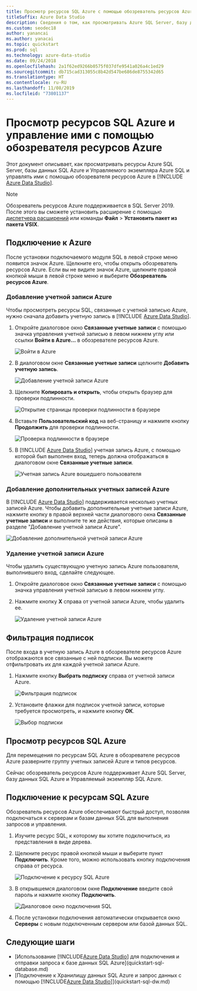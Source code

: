```yaml
---
title: Просмотр ресурсов SQL Azure с помощью обозреватель ресурсов Azure
titleSuffix: Azure Data Studio
description: Сведения о том, как просматривать Azure SQL Server, базу данных SQL Azure и Управляемый экземпляр Azure SQL и управлять ими с помощью обозревателя ресурсов Azure.
ms.custom: seodec18
author: yanancai
ms.author: yanacai
ms.topic: quickstart
ms.prod: sql
ms.technology: azure-data-studio
ms.date: 09/24/2018
ms.openlocfilehash: 2a1f62ed9266b0575f037dfe9541a026a4c1ed29
ms.sourcegitcommit: db715cad313055c8b42d547be686de8755342d65
ms.translationtype: HT
ms.contentlocale: ru-RU
ms.lasthandoff: 11/08/2019
ms.locfileid: "73801137"
---
```

# <a name="explore-and-manage-azure-sql-resources-with-azure-resource-explorer"></a>Просмотр ресурсов SQL Azure и управление ими с помощью обозревателя ресурсов Azure

Этот документ описывает, как просматривать ресурсы Azure SQL Server, базы данных SQL Azure и Управляемого экземпляра Azure SQL и управлять ими с помощью обозревателя ресурсов Azure в [!INCLUDE [Azure Data Studio](../includes/name-sos-short.md)].

>[!NOTE]
>Обозреватель ресурсов Azure поддерживается в SQL Server 2019. После этого вы сможете установить расширение с помощью [диспетчера расширений](extensions.md) или команды **Файл** > **Установить пакет из пакета VSIX**.

## <a name="connect-to-azure"></a>Подключение к Azure

После установки подключаемого модуля SQL в левой строке меню появится значок Azure. Щелкните его, чтобы открыть обозреватель ресурсов Azure. Если вы не видите значок Azure, щелкните правой кнопкой мыши в левой строке меню и выберите **Обозреватель ресурсов Azure**.

### <a name="add-an-azure-account"></a>Добавление учетной записи Azure

Чтобы просмотреть ресурсы SQL, связанные с учетной записью Azure, нужно сначала добавить учетную запись в [!INCLUDE [Azure Data Studio](../includes/name-sos-short.md)].

1. Откройте диалоговое окно **Связанные учетные записи** с помощью значка управления учетной записью в левом нижнем углу или ссылки **Войти в Azure...** в обозревателе ресурсов Azure.

    ![Войти в Azure](media/azure-resource-explorer/sign-in-to-azure.png)

2. В диалоговом окне **Связанные учетные записи** щелкните **Добавить учетную запись**.

    ![Добавление учетной записи Azure](media/azure-resource-explorer/add-an-azure-account.png)

3. Щелкните **Копировать и открыть**, чтобы открыть браузер для проверки подлинности.

    ![Открытие страницы проверки подлинности в браузере](media/azure-resource-explorer/open-authentication-in-browser.png)

4. Вставьте **Пользовательский код** на веб-страницу и нажмите кнопку **Продолжить** для проверки подлинности.

    ![Проверка подлинности в браузере](media/azure-resource-explorer/authenticate-in-browser.png)

5. В [!INCLUDE [Azure Data Studio](../includes/name-sos-short.md)] учетная запись Azure, с помощью которой был выполнен вход, теперь должна отображаться в диалоговом окне **Связанные учетные записи**.

    ![Учетная запись Azure вошедшего пользователя](media/azure-resource-explorer/signed-in-azure-account.png)

### <a name="add-more-azure-accounts"></a>Добавление дополнительных учетных записей Azure

В [!INCLUDE [Azure Data Studio](../includes/name-sos-short.md)] поддерживается несколько учетных записей Azure. Чтобы добавить дополнительные учетные записи Azure, нажмите кнопку в правой верхней части диалогового окна **Связанные учетные записи** и выполните те же действия, которые описаны в разделе "Добавление учетной записи Azure".

![Добавление дополнительной учетной записи Azure](media/azure-resource-explorer/add-more-azure-account.png)

### <a name="remove-an-azure-account"></a>Удаление учетной записи Azure

Чтобы удалить существующую учетную запись Azure пользователя, выполнившего вход, сделайте следующее.

1. Откройте диалоговое окно **Связанные учетные записи** с помощью значка управления учетной записью в левом нижнем углу.
2. Нажмите кнопку **X** справа от учетной записи Azure, чтобы удалить ее.

    ![Удаление учетной записи Azure](media/azure-resource-explorer/remove-azure-account.png)

## <a name="filter-subscription"></a>Фильтрация подписок

После входа в учетную запись Azure в обозревателе ресурсов Azure отображаются все связанные с ней подписки. Вы можете отфильтровать их для каждой учетной записи Azure.

1. Нажмите кнопку **Выбрать подписку** справа от учетной записи Azure.

   ![Фильтрация подписок](media/azure-resource-explorer/filter-subscription.png)

2. Установите флажки для подписок учетной записи, которые требуется просмотреть, и нажмите кнопку **ОК**.

   ![Выбор подписки](media/azure-resource-explorer/select-subscription.png)

## <a name="explore-azure-sql-resources"></a>Просмотр ресурсов SQL Azure

Для перемещения по ресурсам SQL Azure в обозревателе ресурсов Azure разверните группу учетных записей Azure и типов ресурсов.

Сейчас обозреватель ресурсов Azure поддерживает Azure SQL Server, базу данных SQL Azure и Управляемый экземпляр SQL Azure.

## <a name="connect-to-azure-sql-resources"></a>Подключение к ресурсам SQL Azure

Обозреватель ресурсов Azure обеспечивают быстрый доступ, позволяя подключаться к серверам и базам данных SQL для выполнения запросов и управления.

1. Изучите ресурс SQL, к которому вы хотите подключиться, из представления в виде дерева.
2. Щелкните ресурс правой кнопкой мыши и выберите пункт **Подключить**. Кроме того, можно использовать кнопку подключения справа от ресурса.

   ![Подключение к ресурсу SQL Azure](media/azure-resource-explorer/connect-to-azure-sql-resource.png)

3. В открывшемся диалоговом окне **Подключение** введите свой пароль и нажмите кнопку **Подключить**.

   ![Диалоговое окно подключения SQL](media/azure-resource-explorer/sql-connection-dialog.png)
4. После установки подключения автоматически открывается окно **Серверы** с новым подключенным сервером или базой данных SQL.

## <a name="next-steps"></a>Следующие шаги

- [Использование [!INCLUDE[Azure Data Studio](../includes/name-sos-short.md)] для подключения и отправки запроса к базе данных SQL Azure](quickstart-sql-database.md)
- [Подключение к Хранилищу данных SQL Azure и запрос данных с помощью [!INCLUDE[Azure Data Studio](../includes/name-sos-short.md)]](quickstart-sql-dw.md)
